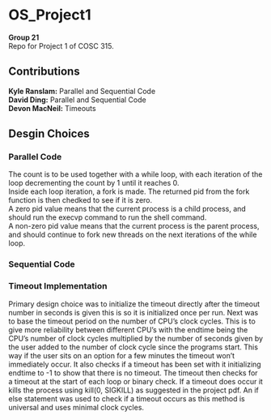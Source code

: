 # OS_Project1
**Group 21** <br>
Repo for Project 1 of COSC 315.
## Contributions
**Kyle Ranslam:** Parallel and Sequential Code<br>
**David Ding:** Parallel and Sequential Code<br>
**Devon MacNeil:** Timeouts<br>

## Desgin Choices

### Parallel Code
The count is to be used together with a while loop, with each iteration of the loop decrementing the count by 1 until it reaches 0.<br>
Inside each loop iteration, a fork is made. The returned pid from the fork function is then chedked to see if it is zero.<br>
A zero pid value means that the current process is a child process, and should run the execvp command to run the shell command.<br>
A non-zero pid value means that the current process is the parent process, and should continue to fork new threads on the next iterations of the while loop.<br>
### Sequential Code

### Timeout Implementation
Primary design choice was to initialize the timeout directly after the timeout number in seconds is given this is so it is initialized once per run. Next was to base the timeout period on the number of CPU’s clock cycles. This is to give more reliability between different CPU’s with the endtime being the CPU’s number of clock cycles multiplied by the number of seconds given by the user added to the number of clock cycle since the programs start. This way if the user sits on an option for a few minutes the timeout won’t immediately occur. It also checks if a timeout has been set with it initializing endtime to -1 to show that there is no timeout. The timeout then checks for a timeout at the start of each loop or binary check. If a timeout does occur it kills the process using kill(0, SIGKILL) as suggested in the project pdf. An if else statement was used to check if a timeout occurs as this method is universal and uses minimal clock cycles.
